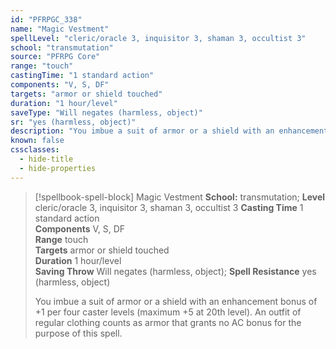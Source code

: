 ```yaml
---
id: "PFRPGC_338"
name: "Magic Vestment"
spellLevel: "cleric/oracle 3, inquisitor 3, shaman 3, occultist 3"
school: "transmutation"
source: "PFRPG Core"
range: "touch"
castingTime: "1 standard action"
components: "V, S, DF"
targets: "armor or shield touched"
duration: "1 hour/level"
saveType: "Will negates (harmless, object)"
sr: "yes (harmless, object)"
description: "You imbue a suit of armor or a shield with an enhancement bonus of +1 per four caster levels (maximum +5 at 20th level).  An outfit of regular clothing counts as armor that grants no AC bonus for the purpose of this spell."
known: false
cssclasses:
  - hide-title
  - hide-properties
---
```


> [!spellbook-spell-block] Magic Vestment
> **School:** transmutation; **Level** cleric/oracle 3, inquisitor 3, shaman 3, occultist 3
> **Casting Time** 1 standard action  
> **Components** V, S, DF  
> **Range** touch  
> **Targets** armor or shield touched  
> **Duration** 1 hour/level  
> **Saving Throw** Will negates (harmless, object); **Spell Resistance** yes (harmless, object)
> 
> You imbue a suit of armor or a shield with an enhancement bonus of +1 per four caster levels (maximum +5 at 20th level).  An outfit of regular clothing counts as armor that grants no AC bonus for the purpose of this spell.